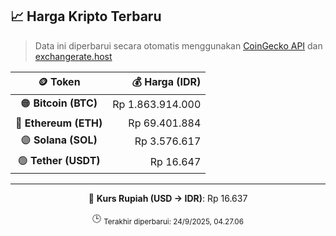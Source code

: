 

<!-- HARGA_KRIPTO -->
## 📈 Harga Kripto Terbaru

> Data ini diperbarui secara otomatis menggunakan [CoinGecko API](https://www.coingecko.com/) dan [exchangerate.host](https://exchangerate.host/)

<div align="center">

| 🪙 Token | 💰 Harga (IDR) |
|:------:|---------------:|
| 🟠 **Bitcoin (BTC)**   | Rp 1.863.914.000 |
| 🔵 **Ethereum (ETH)**  | Rp 69.401.884 |
| 🟣 **Solana (SOL)**    | Rp 3.576.617 |
| 🟢 **Tether (USDT)**   | Rp 16.647 |

---

💱 **Kurs Rupiah (USD → IDR)**: Rp 16.637

🕒 <sub>Terakhir diperbarui: 24/9/2025, 04.27.06</sub>

</div>
<!-- /HARGA_KRIPTO -->